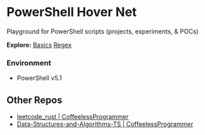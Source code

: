 # PowerShell Hover Net

Playground for PowerShell scripts (projects, experiments, & POCs)

**Explore:** [Basics](/Fundamentals/Readme.md) [Regex](/Regex/Readme.md)

### Environment
- PowerShell v5.1

## Other Repos
- [leetcode_rust | CoffeelessProgrammer](https://github.com/CoffeelessProgrammer/leetcode_rust)
- [Data-Structures-and-Algorithms-TS | CoffeelessProgrammer](https://github.com/CoffeelessProgrammer/Data-Structures-and-Algorithms-TS)
